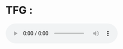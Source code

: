 # TFG : 
<audio controls>
  <source src="([https://github.com/santirf01/](https://github.com/santirf01/TFG_TTS/blob/main/Audios/216MultiSpeaker/0-audio_171900_cfb4c531a464cabe8a63.wav))"autoplay>
  Tu navegador no soporta la reproducción de audio.
<audio controls>
  <source src="([https://github.com/santirf01/](  https://wandb.ai/santicabila/TTS_singspeaker/runs/5o6bue86/files/media/audio/TrainAudios/train/audio_10955_7b7c2e066bcee75f3276.wav))" autoplay>
  Tu navegador no soporta la reproducción de audio.

